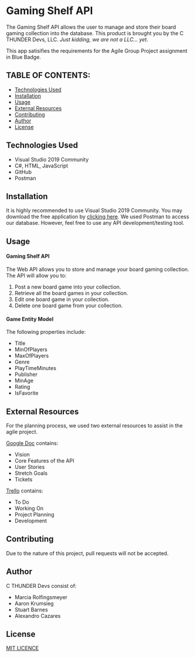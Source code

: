 # Gaming Shelf API
The Gaming Shelf API allows the user to manage and store their board gaming collection into the database. This product is brought you by the C THUNDER Devs, LLC. *Just kidding, we are not a LLC... yet.*

This app satisifies the requirements for the Agile Group Project assignment in Blue Badge.


## TABLE OF CONTENTS:
- [Technologies Used](#Technologies-Used)
- [Installation](#Installation)
- [Usage](#Usage)
- [External Resources](#External-Resources)
- [Contributing](#Contributing)
- [Author](#Author)
- [License](#License)


## Technologies Used
- Visual Studio 2019 Community
- C#, HTML, JavaScript
- GitHub
- Postman


## Installation
It is highly recommended to use Visual Studio 2019 Community. You may download the free application by [clicking here](https://visualstudio.microsoft.com/downloads/). 
We used Postman to access our database. However, feel free to use any API development/testing tool.


## Usage

#### Gaming Shelf API
The Web API allows you to store and manage your board gaming collection. The API will allow you to:
1. Post a new board game into your collection.
2. Retrieve all the board games in your collection.
3. Edit one board game in your collection.
4. Delete one board game from your collection. 

#### Game Entity Model
The following properties include:
- Title
- MinOfPlayers
- MaxOfPlayers
- Genre
- PlayTimeMinutes
- Publisher
- MinAge
- Rating
- IsFavorite


## External Resources
For the planning process, we used two external resources to assist in the agile project.

[Google Doc](https://docs.google.com/document/d/1i8GdQcvwE0KGO7hKjgGcCTe5bAZqaFSNPdW8klh9p7c/edit?usp=sharing) contains:
- Vision
- Core Features of the API
- User Stories
- Stretch Goals
- Tickets

[Trello](https://trello.com/b/3pcgb0Qq/agile) contains:
- To Do
- Working On
- Project Planning
- Development


## Contributing
Due to the nature of this project, pull requests will not be accepted.


## Author
C THUNDER Devs consist of:
- Marcia Rolfingsmeyer
- Aaron Krumsieg
- Stuart Barnes
- Alexandro Cazares


## License
[MIT LICENCE](https://github.com/CazaresCode/GamingShelfAPI/blob/develop/LICENSE.txt)
